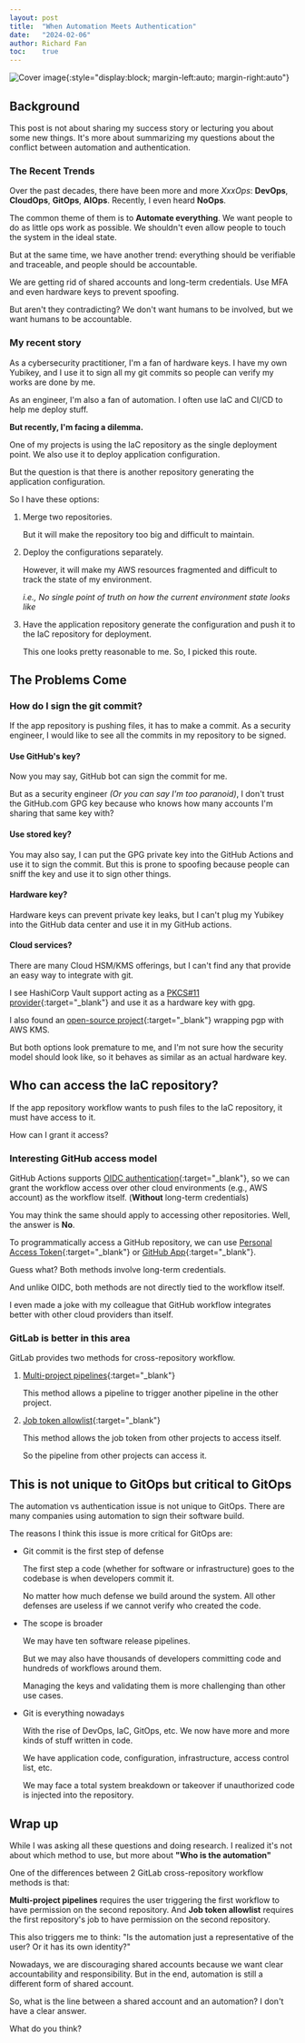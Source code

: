 ```yaml
---
layout: post
title:  "When Automation Meets Authentication"
date:   "2024-02-06"
author: Richard Fan
toc:    true
---
```


![Cover image](/assets/images/039c0459-151e-43eb-bb3b-d342fef0330c.jpeg){:style="display:block; margin-left:auto; margin-right:auto"}

## Background

This post is not about sharing my success story or lecturing you about some new things. It's more about summarizing my questions about the conflict between automation and authentication.

### The Recent Trends

Over the past decades, there have been more and more _XxxOps_: **DevOps**, **CloudOps**, **GitOps**, **AIOps**. Recently, I even heard **NoOps**.

The common theme of them is to **Automate everything**. We want people to do as little ops work as possible. We shouldn't even allow people to touch the system in the ideal state.

But at the same time, we have another trend: everything should be verifiable and traceable, and people should be accountable.

We are getting rid of shared accounts and long-term credentials. Use MFA and even hardware keys to prevent spoofing.

But aren't they contradicting? We don't want humans to be involved, but we want humans to be accountable.

### My recent story

As a cybersecurity practitioner, I'm a fan of hardware keys. I have my own Yubikey, and I use it to sign all my git commits so people can verify my works are done by me.

As an engineer, I'm also a fan of automation. I often use IaC and CI/CD to help me deploy stuff.

**But recently, I'm facing a dilemma.**

One of my projects is using the IaC repository as the single deployment point. We also use it to deploy application configuration.

But the question is that there is another repository generating the application configuration.

So I have these options:

1. Merge two repositories.

   But it will make the repository too big and difficult to maintain.

1. Deploy the configurations separately.

   However, it will make my AWS resources fragmented and difficult to track the state of my environment.

   _i.e., No single point of truth on how the current environment state looks like_

1. Have the application repository generate the configuration and push it to the IaC repository for deployment.

   This one looks pretty reasonable to me. So, I picked this route.

## The Problems Come

### How do I sign the git commit?

If the app repository is pushing files, it has to make a commit. As a security engineer, I would like to see all the commits in my repository to be signed.

#### Use GitHub's key?

Now you may say, GitHub bot can sign the commit for me.

But as a security engineer _(Or you can say I'm too paranoid)_, I don't trust the GitHub.com GPG key because who knows how many accounts I'm sharing that same key with?

#### Use stored key?

You may also say, I can put the GPG private key into the GitHub Actions and use it to sign the commit. But this is prone to spoofing because people can sniff the key and use it to sign other things.

#### Hardware key?

Hardware keys can prevent private key leaks, but I can't plug my Yubikey into the GitHub data center and use it in my GitHub actions.

#### Cloud services?

There are many Cloud HSM/KMS offerings, but I can't find any that provide an easy way to integrate with git.

I see HashiCorp Vault support acting as a [PKCS#11 provider](https://developer.hashicorp.com/vault/docs/enterprise/pkcs11-provider){:target="_blank"} and use it as a hardware key with gpg.

I also found an [open-source project](https://github.com/hf/kmspgp){:target="_blank"} wrapping pgp with AWS KMS.

But both options look premature to me, and I'm not sure how the security model should look like, so it behaves as similar as an actual hardware key.

## Who can access the IaC repository?

If the app repository workflow wants to push files to the IaC repository, it must have access to it.

How can I grant it access?

### Interesting GitHub access model

GitHub Actions supports [OIDC authentication](https://docs.github.com/en/actions/deployment/security-hardening-your-deployments/about-security-hardening-with-openid-connect){:target="_blank"}, so we can grant the workflow access over other cloud environments (e.g., AWS account) as the workflow itself. (**Without** long-term credentials)

You may think the same should apply to accessing other repositories. Well, the answer is **No**.

To programmatically access a GitHub repository, we can use [Personal Access Token](https://docs.github.com/en/authentication/keeping-your-account-and-data-secure/managing-your-personal-access-tokens){:target="_blank"} or [GitHub App](https://docs.github.com/en/apps/creating-github-apps/authenticating-with-a-github-app/about-authentication-with-a-github-app){:target="_blank"}.

Guess what? Both methods involve long-term credentials.

And unlike OIDC, both methods are not directly tied to the workflow itself.

I even made a joke with my colleague that GitHub workflow integrates better with other cloud providers than itself.

### GitLab is better in this area

GitLab provides two methods for cross-repository workflow.

1. [Multi-project pipelines](https://docs.gitlab.com/ee/ci/pipelines/downstream_pipelines.html#multi-project-pipelines){:target="_blank"}

   This method allows a pipeline to trigger another pipeline in the other project.

1. [Job token allowlist](https://docs.gitlab.com/ee/ci/jobs/ci_job_token.html#add-a-project-to-the-job-token-allowlist){:target="_blank"}

   This method allows the job token from other projects to access itself.

   So the pipeline from other projects can access it.

## This is not unique to GitOps but critical to GitOps

The automation vs authentication issue is not unique to GitOps. There are many companies using automation to sign their software build.

The reasons I think this issue is more critical for GitOps are:

* Git commit is the first step of defense

   The first step a code (whether for software or infrastructure) goes to the codebase is when developers commit it.

   No matter how much defense we build around the system. All other defenses are useless if we cannot verify who created the code.

* The scope is broader

   We may have ten software release pipelines.
   
   But we may also have thousands of developers committing code and hundreds of workflows around them.

   Managing the keys and validating them is more challenging than other use cases.

* Git is everything nowadays

   With the rise of DevOps, IaC, GitOps, etc. We now have more and more kinds of stuff written in code.

   We have application code, configuration, infrastructure, access control list, etc.

   We may face a total system breakdown or takeover if unauthorized code is injected into the repository.

## Wrap up

While I was asking all these questions and doing research. I realized it's not about which method to use, but more about **"Who is the automation"**

One of the differences between 2 GitLab cross-repository workflow methods is that:

**Multi-project pipelines** requires the user triggering the first workflow to have permission on the second repository. And **Job token allowlist** requires the first repository's job to have permission on the second repository.

This also triggers me to think: "Is the automation just a representative of the user? Or it has its own identity?"

Nowadays, we are discouraging shared accounts because we want clear accountability and responsibility. But in the end, automation is still a different form of shared account.

So, what is the line between a shared account and an automation? I don't have a clear answer.

What do you think?
